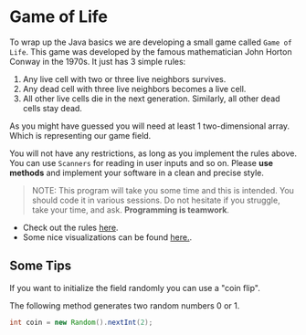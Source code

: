 # Game of Life

To wrap up the Java basics we are developing a small game called `Game of Life`. This game was developed by the famous mathematician John Horton Conway in the 1970s. It just has 3 simple rules:

1. Any live cell with two or three live neighbors survives.
2. Any dead cell with three live neighbors becomes a live cell.
3. All other live cells die in the next generation. Similarly, all other dead cells stay dead.

As you might have guessed you will need at least 1 two-dimensional array. Which is representing our game field.

You will not have any restrictions, as long as you implement the rules above. You can use `Scanners` for reading in user inputs and so on. Please **use methods** and implement your software in a clean and precise style.

>NOTE: This program will take you some time and this is intended. You should code it in various sessions. Do not hesitate if you struggle, take your time, and ask. **Programming is teamwork**.

* Check out the rules [here](https://de.wikipedia.org/wiki/Conways_Spiel_des_Lebens).
* Some nice visualizations can be found [here.](https://en.wikipedia.org/wiki/Conway%27s_Game_of_Life).

## Some Tips
If you want to initialize the field randomly you can use a "coin flip".

The following method generates two random numbers 0 or 1.

~~~java
int coin = new Random().nextInt(2);
~~~
